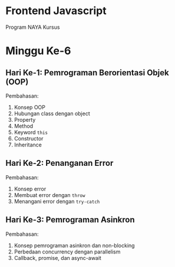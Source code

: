 # Frontend Javascript
Program NAYA Kursus

# Minggu Ke-6

## Hari Ke-1: Pemrograman Berorientasi Objek (OOP)
Pembahasan:
1. Konsep OOP
2. Hubungan class dengan object
3. Property
4. Method
5. Keyword `this`
6. Constructor
7. Inheritance

## Hari Ke-2: Penanganan Error
Pembahasan:
1. Konsep error
2. Membuat error dengan `throw`
3. Menangani error dengan `try-catch`

## Hari Ke-3: Pemrograman Asinkron
Pembahasan:
1. Konsep pemrograman asinkron dan non-blocking
2. Perbedaan concurrency dengan parallelism
3. Callback, promise, dan async-await
